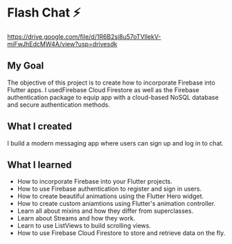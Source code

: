 

# Flash Chat ⚡️
https://drive.google.com/file/d/1R6B2si8u57oTVllekV-miFwJhEdcMW4A/view?usp=drivesdk

## My Goal

The objective of this project is to create how to incorporate Firebase into  Flutter apps. I usedFirebase Cloud Firestore as well as the Firebase authentication package to equip app with a cloud-based NoSQL database and secure authentication methods. 


## What I created

I  build a modern messaging app where users can sign up and log in to chat.



## What I learned

- How to incorporate Firebase into your Flutter projects.
- How to use Firebase authentication to register and sign in users.
- How to create beautiful animations using the Flutter Hero widget.
- How to create custom aniamtions using Flutter's animation controller. 
- Learn all about mixins and how they differ from superclasses.
- Learn about Streams and how they work.
- Learn to use ListViews to build scrolling views.
- How to use Firebase Cloud Firestore to store and retrieve data on the fly.


